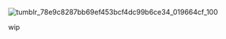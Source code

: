 ![tumblr_78e9c8287bb69ef453bcf4dc99b6ce34_019664cf_100](https://github.com/user-attachments/assets/71430a36-38f2-41e3-813e-ffda038ff8cb)


wip
